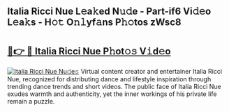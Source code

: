 ## Italia Ricci Nue L𝚎a𝚔ed N𝚞𝚍e - Part-if6 Vi𝚍𝚎o L𝚎a𝚔s - H𝚘𝚝 O𝚗𝚕yf𝚊ns P𝚑𝚘tos zWsc8

# <h2><a href="http://kf0nah.oniu.top/?m=Italia+Ricci+Nue">🔗👉 🔴 Italia Ricci Nue P𝚑ot𝚘𝚜 V𝚒d𝚎o</a></h2>

[![Italia Ricci Nue Nu𝚍e𝚜](https://i.imgur.com/0qMVB7G.gif)](http://kf0nah.oniu.top/?m=Italia+Ricci+Nue)
Virtual content creator and entertainer Italia Ricci Nue, recognized for distributing dance and lifestyle inspiration through trending dance trends and short videos. The public face of Italia Ricci Nue exudes warmth and authenticity, yet the inner workings of his private life remain a puzzle.  
